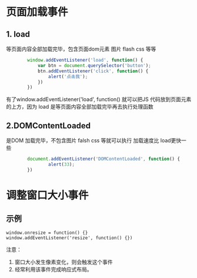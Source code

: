 

# 页面加载事件

## 1. load 

等页面内容全部加载完毕，包含页面dom元素 图片 flash  css 等等

```js
        window.addEventListener('load', function() {
            var btn = document.querySelector('button');
            btn.addEventListener('click', function() {
                alert('点击我');
            })
        })

```

有了window.addEventListener('load', function() 就可以把JS  代码放到页面元素的上方，因为 load 是等页面内容全部加载完毕再去执行处理函数

## 2.DOMContentLoaded 

是DOM 加载完毕，不包含图片 falsh css 等就可以执行 加载速度比 load更快一些

```js
        document.addEventListener('DOMContentLoaded', function() {
                alert(33);
        })

```





# 调整窗口大小事件

## 示例

```
window.onresize = function() {}
window.addEventListener('resize', function() {})
```

注意：

1. 窗口大小发生像素变化，则会触发这个事件
2. 经常利用该事件完成响应式布局。

